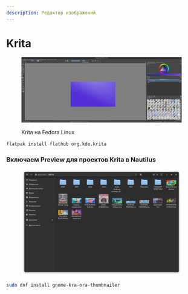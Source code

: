 ```yaml
---
description: Редактор изображений
---
```


# Krita

<figure><img src="../../.gitbook/assets/Снимок экрана от 2022-10-29 11-57-12.png" alt=""><figcaption><p>Krita на Fedora Linux</p></figcaption></figure>

```bash
flatpak install flathub org.kde.krita
```

### Включаем Preview для проектов Krita в Nautilus

<figure><img src="../../.gitbook/assets/Снимок экрана от 2023-03-07 16-56-59.png" alt=""><figcaption></figcaption></figure>

```bash
sudo dnf install gnome-kra-ora-thumbnailer
```
